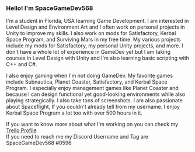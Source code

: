 ### Hello! I'm SpaceGameDev568

<!--
**SpaceGameDev568/SpaceGameDev568** is a ✨ _special_ ✨ repository because its `README.md` (this file) appears on your GitHub profile.

Here are some ideas to get you started:

- 🔭 I’m currently working on ...
- 🌱 I’m currently learning ...
- 👯 I’m looking to collaborate on ...
- 🤔 I’m looking for help with ...
- 💬 Ask me about ...
- 📫 How to reach me: ...
- 😄 Pronouns: ...
- ⚡ Fun fact: ...
-->
I'm a student in Florida, USA learning Game Development. I am interested in Level Design and Environment Art and I often work on personal projects in Unity to improve my skills. I also work on mods for Satisfactory, Kerbal Space Program, and Surviving Mars in my free time. My various projects include my mods for Satisfactory, my personal Unity projects, and more. I don't have a whole lot of experience in GameDev yet but I am taking courses in Level Design with Unity and I'm also learning basic scripting with C++ and C#.

I also enjoy gaming when I'm not doing GameDev. My favorite games include Subnautica, Planet Coaster, Satisfactory, and Kerbal Space Program. I especially enjoy management games like Planet Coaster and because I can design functional yet good-looking environments while also playing strategically. I also take tons of screenshots. I am also passionate about Spaceflight, If you couldn't already tell from my username. I enjoy Kerbal Space Program a lot too with over 500 hours in it.

If you want to know more about what I'm working on you can check my [Trello Profile](https://trello.com/spacegamedev568)<br>
If you need to reach me my Discord Username and Tag are SpaceGameDev568 #0596
